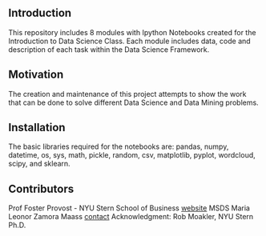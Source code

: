 ## Introduction

This repository includes 8 modules with Ipython Notebooks created for the Introduction to Data Science Class. Each module includes data, code and description of each task within the Data Science Framework.


## Motivation

The creation and maintenance of this project attempts to show the work that can be done to solve different Data Science and Data Mining problems. 


## Installation

The basic libraries required for the notebooks are: pandas, numpy, datetime, os, sys, math, pickle, random, csv, matplotlib, pyplot, wordcloud, scipy, and sklearn.


## Contributors

Prof Foster Provost - NYU Stern School of Business [website](http://people.stern.nyu.edu/fprovost/)
MSDS Maria Leonor Zamora Maass [contact](mzm239@nyu.edu)
Acknowledgment: Rob Moakler, NYU Stern Ph.D. 

